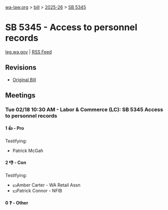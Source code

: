 [wa-law.org](/) > [bill](/bill/) > [2025-26](/bill/2025-26/) > [SB 5345](/bill/2025-26/sb/5345/)

# SB 5345 - Access to personnel records
[leg.wa.gov](https://app.leg.wa.gov/billsummary?BillNumber=5345&Year=2025&Initiative=false) | [RSS Feed](./rss.xml)

## Revisions
* [Original Bill](1/)

## Meetings
### Tue 02/18 10:30 AM - Labor & Commerce (LC): SB 5345 Access to personnel records
#### 1 👍 - Pro
Testifying:
* Patrick McGah

#### 2 👎 - Con
Testifying:
* 💵Amber Carter - WA Retail Assn
* 💵Patrick Connor - NFIB

#### 0 ❓ - Other
